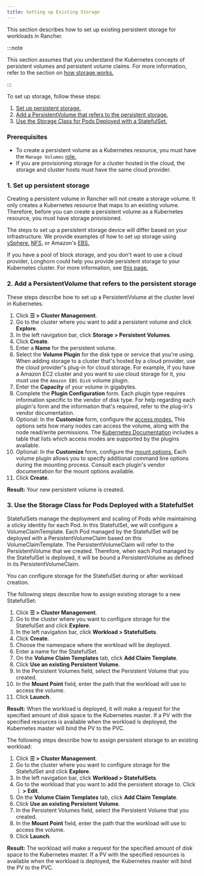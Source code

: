 ```yaml
---
title: Setting up Existing Storage
---
```


<head>
  <link rel="canonical" href="https://ranchermanager.docs.rancher.com/how-to-guides/new-user-guides/manage-clusters/create-kubernetes-persistent-storage/manage-persistent-storage/set-up-existing-storage"/>
</head>

This section describes how to set up existing persistent storage for workloads in Rancher.

:::note

This section assumes that you understand the Kubernetes concepts of persistent volumes and persistent volume claims. For more information, refer to the section on [how storage works.](about-persistent-storage.md)

:::

To set up storage, follow these steps:

1. [Set up persistent storage.](#1-set-up-persistent-storage)
2. [Add a PersistentVolume that refers to the persistent storage.](#2-add-a-persistentvolume-that-refers-to-the-persistent-storage)
3. [Use the Storage Class for Pods Deployed with a StatefulSet.](#3-use-the-storage-class-for-pods-deployed-with-a-statefulset)

### Prerequisites

- To create a persistent volume as a Kubernetes resource, you must have the `Manage Volumes` [role.](../../../authentication-permissions-and-global-configuration/manage-role-based-access-control-rbac/cluster-and-project-roles.md#project-role-reference)
- If you are provisioning storage for a cluster hosted in the cloud, the storage and cluster hosts must have the same cloud provider.

### 1. Set up persistent storage

Creating a persistent volume in Rancher will not create a storage volume. It only creates a Kubernetes resource that maps to an existing volume. Therefore, before you can create a persistent volume as a Kubernetes resource, you must have storage provisioned.

The steps to set up a persistent storage device will differ based on your infrastructure. We provide examples of how to set up storage using [vSphere,](../../provisioning-storage-examples/vsphere-storage.md) [NFS,](../../provisioning-storage-examples/nfs-storage.md) or Amazon's [EBS.](../../provisioning-storage-examples/persistent-storage-in-amazon-ebs.md)

If you have a pool of block storage, and you don't want to use a cloud provider, Longhorn could help you provide persistent storage to your Kubernetes cluster. For more information, see [this page.](../../../../../integrations-in-rancher/longhorn.md)

### 2. Add a PersistentVolume that refers to the persistent storage

These steps describe how to set up a PersistentVolume at the cluster level in Kubernetes.

1. Click **☰ > Cluster Management**.
1. Go to the cluster where you want to add a persistent volume and click **Explore**.
1. In the left navigation bar, click **Storage > Persistent Volumes**.
1. Click **Create**.
1. Enter a **Name** for the persistent volume.
1. Select the **Volume Plugin** for the disk type or service that you're using. When adding storage to a cluster that's hosted by a cloud provider, use the cloud provider's plug-in for cloud storage. For example, if you have a Amazon EC2 cluster and you want to use cloud storage for it, you must use the `Amazon EBS Disk` volume plugin.
1. Enter the **Capacity** of your volume in gigabytes.
1. Complete the **Plugin Configuration** form. Each plugin type requires information specific to the vendor of disk type. For help regarding each plugin's form and the information that's required, refer to the plug-in's vendor documentation.
1. Optional: In the **Customize** form, configure the [access modes.](https://kubernetes.io/docs/concepts/storage/persistent-volumes/#access-modes) This options sets how many nodes can access the volume, along with the node read/write permissions. The [Kubernetes Documentation](https://kubernetes.io/docs/concepts/storage/persistent-volumes/#access-modes) includes a table that lists which access modes are supported by the plugins available.
1. Optional: In the **Customize** form, configure the [mount options.](https://kubernetes.io/docs/concepts/storage/persistent-volumes/#mount-options) Each volume plugin allows you to specify additional command line options during the mounting process. Consult each plugin's vendor documentation for the mount options available.
1. Click **Create**.

**Result:** Your new persistent volume is created.


### 3. Use the Storage Class for Pods Deployed with a StatefulSet

StatefulSets manage the deployment and scaling of Pods while maintaining a sticky identity for each Pod. In this StatefulSet, we will configure a VolumeClaimTemplate. Each Pod managed by the StatefulSet will be deployed with a PersistentVolumeClaim based on this VolumeClaimTemplate. The PersistentVolumeClaim will refer to the PersistentVolume that we created. Therefore, when each Pod managed by the StatefulSet is deployed, it will be bound a PersistentVolume as defined in its PersistentVolumeClaim.

You can configure storage for the StatefulSet during or after workload creation.

The following steps describe how to assign existing storage to a new StatefulSet:

1. Click **☰ > Cluster Management**.
1. Go to the cluster where you want to configure storage for the StatefulSet and click **Explore**.
1. In the left navigation bar, click **Workload > StatefulSets**.
1. Click **Create**.
1. Choose the namespace where the workload will be deployed.
1. Enter a name for the StatefulSet.
1. On the **Volume Claim Templates** tab, click **Add Claim Template**.
1. Click **Use an existing Persistent Volume**.
1. In the Persistent Volumes field, select the Persistent Volume that you created.
1. In the **Mount Point** field, enter the path that the workload will use to access the volume.
1. Click **Launch**.

**Result:** When the workload is deployed, it will make a request for the specified amount of disk space to the Kubernetes master. If a PV with the specified resources is available when the workload is deployed, the Kubernetes master will bind the PV to the PVC.

The following steps describe how to assign persistent storage to an existing workload:

1. Click **☰ > Cluster Management**.
1. Go to the cluster where you want to configure storage for the StatefulSet and click **Explore**.
1. In the left navigation bar, click **Workload > StatefulSets**.
1. Go to the workload that you want to add the persistent storage to. Click **⋮ > Edit**.
1. On the **Volume Claim Templates** tab, click **Add Claim Template**.
1. Click **Use an existing Persistent Volume**.
1. In the Persistent Volumes field, select the Persistent Volume that you created.
1. In the **Mount Point** field, enter the path that the workload will use to access the volume.
1. Click **Launch**.

**Result:** The workload will make a request for the specified amount of disk space to the Kubernetes master. If a PV with the specified resources is available when the workload is deployed, the Kubernetes master will bind the PV to the PVC.